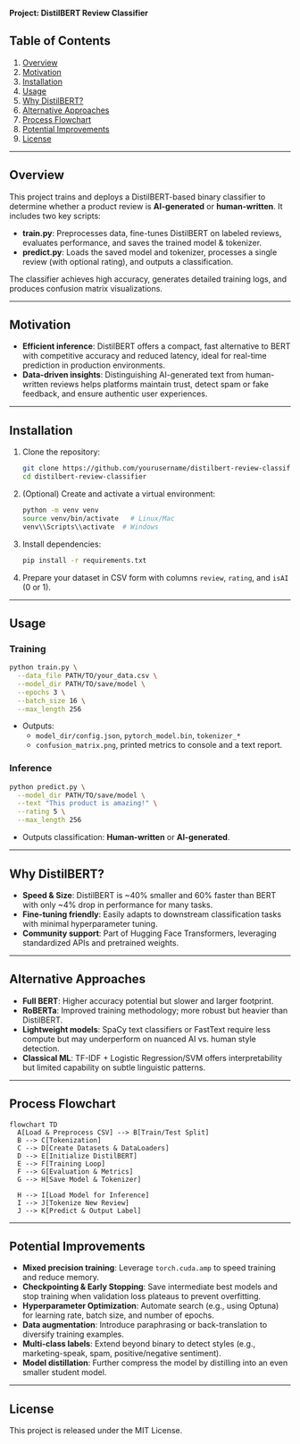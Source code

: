**Project: DistilBERT Review Classifier**

## Table of Contents

1. [Overview](#overview)
2. [Motivation](#motivation)
3. [Installation](#installation)
4. [Usage](#usage)
5. [Why DistilBERT?](#why-distilbert)
6. [Alternative Approaches](#alternative-approaches)
7. [Process Flowchart](#process-flowchart)
8. [Potential Improvements](#potential-improvements)
9. [License](#license)

---

## Overview

This project trains and deploys a DistilBERT-based binary classifier to determine whether a product review is **AI-generated** or **human-written**. It includes two key scripts:

- **train.py**: Preprocesses data, fine-tunes DistilBERT on labeled reviews, evaluates performance, and saves the trained model & tokenizer.
- **predict.py**: Loads the saved model and tokenizer, processes a single review (with optional rating), and outputs a classification.

The classifier achieves high accuracy, generates detailed training logs, and produces confusion matrix visualizations.

---

## Motivation

- **Efficient inference**: DistilBERT offers a compact, fast alternative to BERT with competitive accuracy and reduced latency, ideal for real-time prediction in production environments.
- **Data-driven insights**: Distinguishing AI-generated text from human-written reviews helps platforms maintain trust, detect spam or fake feedback, and ensure authentic user experiences.

---

## Installation

1. Clone the repository:
   ```bash
   git clone https://github.com/yourusername/distilbert-review-classifier.git
   cd distilbert-review-classifier
   ```
2. (Optional) Create and activate a virtual environment:
   ```bash
   python -m venv venv
   source venv/bin/activate   # Linux/Mac
   venv\\Scripts\\activate  # Windows
   ```
3. Install dependencies:
   ```bash
   pip install -r requirements.txt
   ```
4. Prepare your dataset in CSV form with columns `review`, `rating`, and `isAI` (0 or 1).

---

## Usage

### Training

```bash
python train.py \
  --data_file PATH/TO/your_data.csv \
  --model_dir PATH/TO/save/model \
  --epochs 3 \
  --batch_size 16 \
  --max_length 256
```

- Outputs:
  - `model_dir/config.json`, `pytorch_model.bin`, `tokenizer_*`
  - `confusion_matrix.png`, printed metrics to console and a text report.

### Inference

```bash
python predict.py \
  --model_dir PATH/TO/save/model \
  --text "This product is amazing!" \
  --rating 5 \
  --max_length 256
```

- Outputs classification: **Human-written** or **AI-generated**.

---

## Why DistilBERT?

- **Speed & Size**: DistilBERT is \~40% smaller and 60% faster than BERT with only \~4% drop in performance for many tasks.
- **Fine-tuning friendly**: Easily adapts to downstream classification tasks with minimal hyperparameter tuning.
- **Community support**: Part of Hugging Face Transformers, leveraging standardized APIs and pretrained weights.

---

## Alternative Approaches

- **Full BERT**: Higher accuracy potential but slower and larger footprint.
- **RoBERTa**: Improved training methodology; more robust but heavier than DistilBERT.
- **Lightweight models**: SpaCy text classifiers or FastText require less compute but may underperform on nuanced AI vs. human style detection.
- **Classical ML**: TF-IDF + Logistic Regression/SVM offers interpretability but limited capability on subtle linguistic patterns.

---

## Process Flowchart

```mermaid
flowchart TD
  A[Load & Preprocess CSV] --> B[Train/Test Split]
  B --> C[Tokenization]
  C --> D[Create Datasets & DataLoaders]
  D --> E[Initialize DistilBERT]
  E --> F[Training Loop]
  F --> G[Evaluation & Metrics]
  G --> H[Save Model & Tokenizer]
  
  H --> I[Load Model for Inference]
  I --> J[Tokenize New Review]
  J --> K[Predict & Output Label]
```

---

## Potential Improvements

- **Mixed precision training**: Leverage `torch.cuda.amp` to speed training and reduce memory.
- **Checkpointing & Early Stopping**: Save intermediate best models and stop training when validation loss plateaus to prevent overfitting.
- **Hyperparameter Optimization**: Automate search (e.g., using Optuna) for learning rate, batch size, and number of epochs.
- **Data augmentation**: Introduce paraphrasing or back-translation to diversify training examples.
- **Multi-class labels**: Extend beyond binary to detect styles (e.g., marketing-speak, spam, positive/negative sentiment).
- **Model distillation**: Further compress the model by distilling into an even smaller student model.

---

## License

This project is released under the MIT License.

